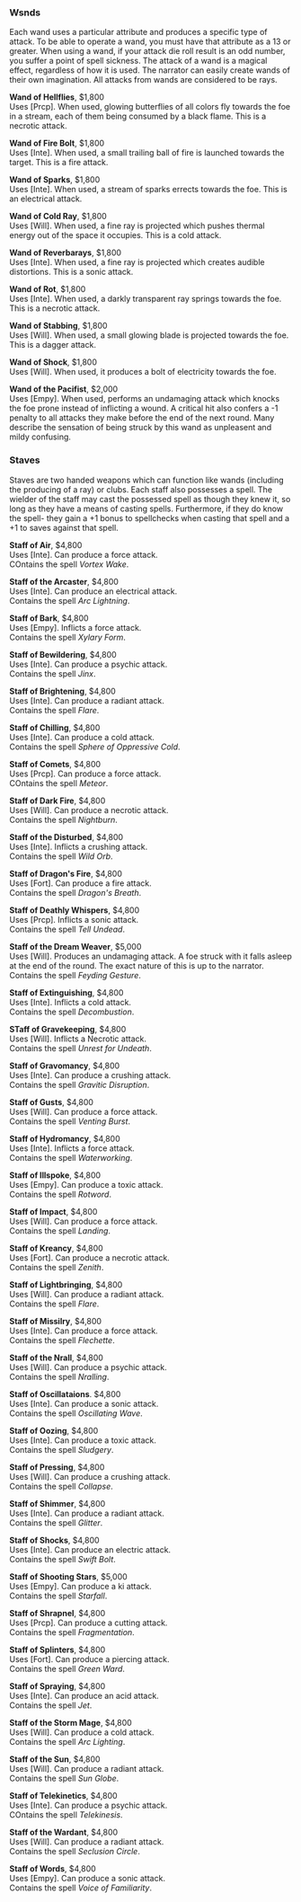 ### Wsnds
Each wand uses a particular attribute and produces a specific type of attack. To be able to operate a wand, you must have that attribute as a 13 or greater. When using a wand, if your attack die roll result is an odd number, you suffer a point of spell sickness. The attack of a wand is a magical effect, regardless of how it is used. The narrator can easily create wands of their own imagination. All attacks from wands are considered to be rays.

**Wand of Hellflies**, $1,800  
Uses [Prcp]. When used, glowing butterflies of all colors fly towards the foe in a stream, each of them being consumed by a black flame. This is a necrotic attack.

**Wand of Fire Bolt**, $1,800  
Uses [Inte]. When used, a small trailing ball of fire is launched towards the target. This is a fire attack.

**Wand of Sparks**, $1,800  
Uses [Inte]. When used, a stream of sparks errects towards the foe. This is an electrical attack.

**Wand of Cold Ray**, $1,800  
Uses [Will]. When used, a fine ray is projected which pushes thermal energy out of the space it occupies. This is a cold attack.

**Wand of Reverbarays**, $1,800  
Uses [Inte]. When used, a fine ray is projected which creates audible distortions. This is a sonic attack.

**Wand of Rot**, $1,800  
Uses [Inte]. When used, a darkly transparent ray springs towards the foe. This is a necrotic attack.

**Wand of Stabbing**, $1,800  
Uses [Will]. When used, a small glowing blade is projected towards the foe. This is a dagger attack.

**Wand of Shock**, $1,800  
Uses [Will]. When used, it produces a bolt of electricity towards the foe.

**Wand of the Pacifist**, $2,000  
Uses [Empy]. When used, performs an undamaging attack which knocks the foe prone instead of inflicting a wound. A critical hit also confers a -1 penalty to all attacks they make before the end of the next round. Many describe the sensation of being struck by this wand as unpleasent and mildy confusing.

### Staves
Staves are two handed weapons which can function like wands (including the producing of a ray) or clubs. Each staff also possesses a spell. The wielder of the staff may cast the possessed spell as though they knew it, so long as they have a means of casting spells. Furthermore, if they do know the spell- they gain a +1 bonus to spellchecks when casting that spell and a +1 to saves against that spell.

**Staff of Air**, $4,800  
Uses [Inte]. Can produce a force attack.  
COntains the spell *Vortex Wake*.

**Staff of the Arcaster**, $4,800  
Uses [Inte]. Can produce an electrical attack.  
Contains the spell *Arc Lightning*.

**Staff of Bark**, $4,800  
Uses [Empy]. Inflicts a force attack.  
Contains the spell *Xylary Form*.

**Staff of Bewildering**, $4,800  
Uses [Inte]. Can produce a psychic attack.  
Contains the spell *Jinx*.

**Staff of Brightening**, $4,800  
Uses [Inte]. Can produce a radiant attack.  
Contains the spell *Flare*.

**Staff of Chilling**, $4,800  
Uses [Inte]. Can produce a cold attack.  
Contains the spell *Sphere of Oppressive Cold*.

**Staff of Comets**, $4,800  
Uses [Prcp]. Can produce a force attack.  
COntains the spell *Meteor*.

**Staff of Dark Fire**, $4,800  
Uses [Will]. Can produce a necrotic attack.  
Contains the spell *Nightburn*.

**Staff of the Disturbed**, $4,800  
Uses [Inte]. Inflicts a crushing attack.  
Contains the spell *Wild Orb*.

**Staff of Dragon's Fire**, $4,800  
Uses [Fort]. Can produce a fire attack.  
Contains the spell *Dragon's Breath*.

**Staff of Deathly Whispers**, $4,800  
Uses [Prcp]. Inflicts a sonic attack.  
Contains the spell *Tell Undead*.

**Staff of the Dream Weaver**, $5,000  
Uses [Will]. Produces an undamaging attack. A foe struck with it falls asleep at the end of the round. The exact nature of this is up to the narrator.  
Contains the spell *Feyding Gesture*.

**Staff of Extinguishing**, $4,800  
Uses [Inte]. Inflicts a cold attack.  
Contains the spell *Decombustion*.

**STaff of Gravekeeping**, $4,800  
Uses [Will]. Inflicts a Necrotic attack.  
Contains the spell *Unrest for Undeath*.

**Staff of Gravomancy**, $4,800  
Uses [Inte]. Can produce a crushing attack.  
Contains the spell *Gravitic Disruption*.

**Staff of Gusts**, $4,800  
Uses [Will]. Can produce a force attack.  
Contains the spell *Venting Burst*.

**Staff of Hydromancy**, $4,800  
Uses [Inte]. Inflicts a force attack.  
Contains the spell *Waterworking*.

**Staff of Illspoke**, $4,800  
Uses [Empy]. Can produce a toxic attack.  
Contains the spell *Rotword*.

**Staff of Impact**, $4,800  
Uses [Will]. Can produce a force attack.  
Contains the spell *Landing*.

**Staff of Kreancy**, $4,800  
Uses [Fort]. Can produce a necrotic attack.  
Contains the spell *Zenith*.

**Staff of Lightbringing**, $4,800  
Uses [Will]. Can produce a radiant attack.  
Contains the spell *Flare*.

**Staff of Missilry**, $4,800  
Uses [Inte]. Can produce a force attack.  
Contains the spell *Flechette*.

**Staff of the Nrall**, $4,800  
Uses [Will]. Can produce a psychic attack.  
Contains the spell *Nralling*.

**Staff of Oscillataions**. $4,800  
Uses [Inte]. Can produce a sonic attack.  
Contains the spell *Oscillating Wave*.

**Staff of Oozing**, $4,800  
Uses [Inte]. Can produce a toxic attack.  
Contains the spell *Sludgery*.

**Staff of Pressing**, $4,800  
Uses [Will]. Can produce a crushing attack.  
Contains the spell *Collapse*.

**Staff of Shimmer**, $4,800  
Uses [Inte]. Can produce a radiant attack.  
Contains the spell *Glitter*.

**Staff of Shocks**, $4,800  
Uses [Inte]. Can produce an electric attack.  
Contains the spell *Swift Bolt*.

**Staff of Shooting Stars**, $5,000  
Uses [Empy]. Can produce a ki attack.  
Contains the spell *Starfall*.

**Staff of Shrapnel**, $4,800  
Uses [Prcp]. Can produce a cutting attack.  
Contains the spell *Fragmentation*.

**Staff of Splinters**, $4,800  
Uses [Fort]. Can produce a piercing attack.  
Contains the spell *Green Ward*.

**Staff of Spraying**, $4,800  
Uses [Inte]. Can produce an acid attack.  
Contains the spell *Jet*.

**Staff of the Storm Mage**, $4,800  
Uses [Will]. Can produce a cold attack.  
Contains the spell *Arc Lighting*.

**Staff of the Sun**, $4,800  
Uses [Will]. Can produce a radiant attack.  
Contains the spell *Sun Globe*.

**Staff of Telekinetics**, $4,800  
Uses [Inte]. Can produce a psychic attack.  
COntains the spell *Telekinesis*.

**Staff of the Wardant**, $4,800  
Uses [Will]. Can produce a radiant attack.  
Contains the spell *Seclusion Circle*.

**Staff of Words**, $4,800  
Uses [Empy]. Can produce a sonic attack.  
Contains the spell *Voice of Familiarity*.
